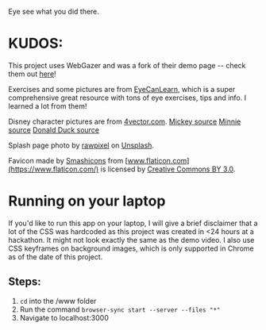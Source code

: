 Eye see what you did there.

# KUDOS:

This project uses WebGazer and was a fork of their demo page -- check them out [here](https://github.com/brownhci/WebGazer)!

Exercises and some pictures are from [EyeCanLearn](eyecanlearn.com), which is a super comprehensive great resource with tons of eye exercises, tips and info. I learned a lot from them!

Disney character pictures are from [4vector.com](4vector.com).
[Mickey source](https://4vector.com/i/free-vector-mickey-mouse-2_033579_mickey-mouse-2.png)
[Minnie source](https://4vector.com/free-vector/minnie-mouse-33474)
[Donald Duck source](https://4vector.com/free-vector/classic-cartoon-style-clip-art-image-of-donald-duck-94279)

Splash page photo by [rawpixel](https://unsplash.com/photos/vL8sFRXcDLI?utm_source=unsplash&utm_medium=referral&utm_content=creditCopyText) on [Unsplash](https://unsplash.com/search/photos/kids?utm_source=unsplash&utm_medium=referral&utm_content=creditCopyText).

Favicon made by [Smashicons](https://www.flaticon.com/authors/smashicons) from [www.flaticon.com](https://www.flaticon.com/) is licensed by [Creative Commons BY 3.0](http://creativecommons.org/licenses/by/3.0/).

# Running on your laptop
If you'd like to run this app on your laptop, I will give a brief disclaimer that a lot of the CSS was hardcoded as this project was created in <24 hours at a hackathon. It might not look exactly the same as the demo video. I also use CSS keyframes on background images,
which is only supported in Chrome as of the date of this project.

## Steps:
1. `cd` into the /www folder
2. Run the command `browser-sync start --server --files "*"`
3. Navigate to localhost:3000
